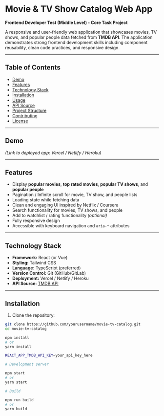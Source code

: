 # Movie & TV Show Catalog Web App

**Frontend Developer Test (Middle Level) - Core Task Project**

A responsive and user-friendly web application that showcases movies, TV shows, and popular people data fetched from **TMDB API**. The application demonstrates strong frontend development skills including component reusability, clean code practices, and responsive design.

---

## Table of Contents

- [Demo](#demo)  
- [Features](#features)  
- [Technology Stack](#technology-stack)  
- [Installation](#installation)  
- [Usage](#usage)  
- [API Source](#api-source)  
- [Project Structure](#project-structure)  
- [Contributing](#contributing)  
- [License](#license)  

---

## Demo

*(Link to deployed app: Vercel / Netlify / Heroku)*

---

## Features

- Display **popular movies**, **top rated movies**, **popular TV shows**, and **popular people**  
- Pagination / Infinite scroll for movie, TV show, and people lists  
- Loading state while fetching data  
- Clean and engaging UI inspired by Netflix / Coursera  
- Search functionality for movies, TV shows, and people  
- Add to watchlist / rating functionality *(optional)*  
- Fully responsive design  
- Accessible with keyboard navigation and `aria-*` attributes  

---

## Technology Stack

- **Framework:** React (or Vue)  
- **Styling:** Tailwind CSS  
- **Language:** TypeScript (preferred)  
- **Version Control:** Git (GitHub/GitLab)  
- **Deployment:** Vercel / Netlify / Heroku  
- **API Source:** [TMDB API](https://www.themoviedb.org/documentation/api)  

---

## Installation

1. Clone the repository:

```bash
git clone https://github.com/yourusername/movie-tv-catalog.git
cd movie-tv-catalog

npm install
# or
yarn install

REACT_APP_TMDB_API_KEY=your_api_key_here

# Development server

npm start
# or
yarn start

# Build

npm run build
# or
yarn build
